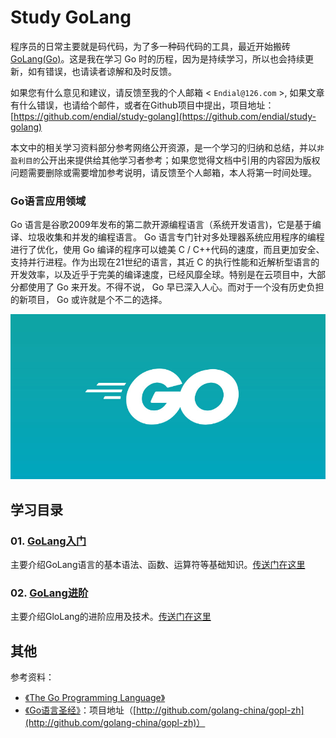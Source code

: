 # Study GoLang

程序员的日常主要就是码代码，为了多一种码代码的工具，最近开始搬砖[GoLang(Go)](https://golang.org)。这是我在学习 Go 时的历程，因为是持续学习，所以也会持续更新，如有错误，也请读者谅解和及时反馈。

如果您有什么意见和建议，请反馈至我的个人邮箱 < `Endial@126.com` >, 如果文章有什么错误，也请给个邮件，或者在Github项目中提出，项目地址：[https://github.com/endial/study-golang](https://github.com/endial/study-golang)

本文中的相关学习资料部分参考网络公开资源，是一个学习的归纳和总结，并以`非盈利目的`公开出来提供给其他学习者参考；如果您觉得文档中引用的内容因为版权问题需要删除或需要增加参考说明，请反馈至个人邮箱，本人将第一时间处理。



### Go语言应用领域

Go 语言是谷歌2009年发布的第二款开源编程语言（系统开发语言)，它是基于编译、垃圾收集和并发的编程语言。 Go 语言专门针对多处理器系统应用程序的编程进行了优化，使用 Go 编译的程序可以媲美 C / C++代码的速度，而且更加安全、支持并行进程。作为出现在21世纪的语言，其近 C 的执行性能和近解析型语言的开发效率，以及近乎于完美的编译速度，已经风靡全球。特别是在云项目中，大部分都使用了 Go 来开发。不得不说， Go 早已深入人心。而对于一个没有历史负担的新项目， Go 或许就是个不二的选择。

![GoLang Logo](./img/golang-logo.jpg)



## 学习目录

### 01. [GoLang入门](./01-Golang入门/README.md)

主要介绍GoLang语言的基本语法、函数、运算符等基础知识。[传送门在这里](./01-Golang入门/README.md)



### 02. [GoLang进阶](./02-Golang进阶/README.md)

主要介绍GloLang的进阶应用及技术。[传送门在这里](./02-Golang进阶/README.md)





## 其他


参考资料：

- [《The Go Programming Language》](http://gopl.io/)
- [《Go语言圣经》](https://www.ctolib.com/docs/sfile/gopl-zh-github-com-master/index.html)：项目地址（[http://github.com/golang-china/gopl-zh](http://github.com/golang-china/gopl-zh)）

